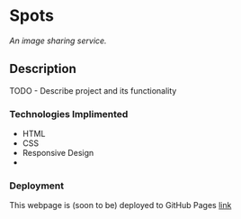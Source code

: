 # Spots

_An image sharing service._

## Description

TODO - Describe project and its functionality

### Technologies Implimented

- HTML
- CSS
- Responsive Design
-

### Deployment

This webpage is (soon to be) deployed to GitHub Pages
[link]()
